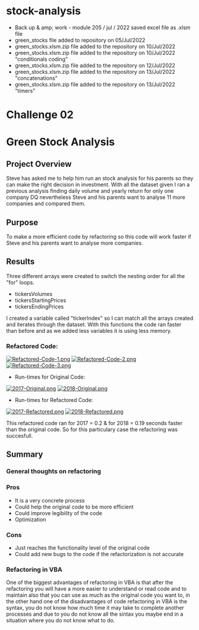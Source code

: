 # stock-analysis
* Back up & amp; work - module 205 / jul / 2022 saved excel file as .xlsm file 
* green_stocks file added to repository on 05/Jul/2022
* green_stocks.xlsm.zip file added to the repository on 10/Jul/2022
* green_stocks.xlsm.zip file added to the repository on 10/Jul/2022 "conditionals coding"
* green_stocks.xlsm.zip file added to the repository on 12/Jul/2022
* green_stocks.xlsm.zip file added to the repository on 13/Jul/2022 "concatenations"
* green_stocks.xlsm.zip file added to the repository on 13/Jul/2022 "timers"

# Challenge 02
# Green Stock Analysis 
## Project Overview

Steve has asked me to help him run an stock analysis for his parents so they can make the right decision in investment. With all the dataset given I ran a previous analysis finding daily volume and yearly return for only one company DQ nevertheless Steve and his parents want to analyse 11 more companies and compared them.

## Purpose

To make a more efficient code by refactoring so this code will work faster if Steve and his parents want to analyse more companies.

## Results
 
Three different arrays were created to switch the nesting order for all the "for" loops. 

 * tickersVolumes
 * tickersStartingPrices
 * tickersEndingPrices

I created a variable called "tickerIndex" so I can match all the arrays created and iterates through the dataset. With this functions the code ran faster than before and as we added less variables it is using less memory.

### Refactored Code:

[![Refactored-Code-1.png](https://i.postimg.cc/sxm3hqgB/Refactored-Code-1.png)](https://postimg.cc/jnWVV8NK)
[![Refactored-Code-2.png](https://i.postimg.cc/4yfgsPQX/Refactored-Code-2.png)](https://postimg.cc/XGzhgwPP)
[![Refactored-Code-3.png](https://i.postimg.cc/2SsNVr7c/Refactored-Code-3.png)](https://postimg.cc/K1DHWXVB)

* Run-times for Original Code:

[![2017-Original.png](https://i.postimg.cc/MZmsBqqP/2017-Original.png)](https://postimg.cc/LhhBKdqL)
[![2018-Original.png](https://i.postimg.cc/Ss7GcfF2/2018-Original.png)](https://postimg.cc/0MjmsmNP)

* Run-times for Refactored Code:

[![2017-Refactored.png](https://i.postimg.cc/ryDm0F1c/2017-Refactored.png)](https://postimg.cc/ThXGBxNH)
[![2018-Refactored.png](https://i.postimg.cc/25jjzzks/2018-Refactored.png)](https://postimg.cc/18T1B1NB)

This refactored code ran for 2017 = 0.2 & for 2018 = 0.19 seconds faster than the original code. So for this particulary case the refactoring was succesfull.

## Summary 

### General thoughts on refactoring 

### Pros

* It is a very concrete process 
* Could help the original code to be more efficient 
* Could improve legibility of the code 
* Optimization 

### Cons 

* Just reaches the functionality level of the original code
* Could add new bugs to the code if the refactorization is not accurate 

### Refactoring in VBA

One of the biggest advantages of refactoring in VBA is that after the refactoring you will have a more easier to understand or read code and to maintain also that you can use as much as the original code you want to, in the other hand one of the disadvantages of code refactoring in VBA is the syntax, you do not know how much time it may take to complete another processes and due to you do not know all the sintax you maybe end in a situation where you do not know what to do. 











